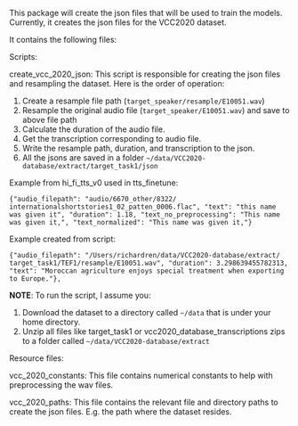 This package will create the json files that will be used to train the models. Currently,
it creates the json files for the VCC2020 dataset.

It contains the following files:

Scripts:

create_vcc_2020_json: This script is responsible for creating the json files and resampling the dataset.
Here is the order of operation:
1. Create a resample file path (`target_speaker/resample/E10051.wav`)
2. Resample the original audio file (`target_speaker/E10051.wav`) and save to above file path
3. Calculate the duration of the audio file.
4. Get the transcription corresponding to audio file.
5. Write the resample path, duration, and transcription to the json.
6. All the jsons are saved in a folder `~/data/VCC2020-database/extract/target_task1/json`

Example from hi_fi_tts_v0 used in tts_finetune:

`{"audio_filepath": "audio/6670_other/8322/                                    internationalshortstories1_02_patten_0006.flac", "text": "this name           was given it", "duration": 1.18, "text_no_preprocessing": "This name          was given it,", "text_normalized": "This name was given it,"}`

Example created from script:

`{"audio_filepath": "/Users/richardren/data/VCC2020-database/extract/           target_task1/TEF1/resample/E10051.wav", "duration": 3.298639455782313,         "text": "Moroccan agriculture enjoys special treatment when exporting to Europe."},`

**NOTE**: To run the script, I assume you:
 1. Download the dataset to a directory called `~/data` that is under your home directory.
 2. Unzip all files like target_task1 or vcc2020_database_transcriptions zips to a folder called `~/data/VCC2020-database/extract`


Resource files:

vcc_2020_constants: This file contains numerical constants to help with preprocessing the wav files.

vcc_2020_paths: This file contains the relevant file and directory paths to create the json files.
E.g. the path where the dataset resides.

